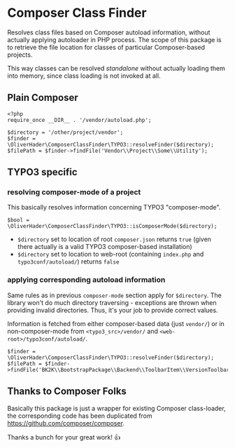 # Composer Class Finder

Resolves class files based on Composer autoload information, without actually
applying autoloader in PHP process. The scope of this package is to retrieve
the file location for classes of particular Composer-based projects.

This way classes can be resolved *standalone* without actually loading them
into memory, since class loading is not invoked at all. 

## Plain Composer

```
<?php
require_once __DIR__ . '/vendor/autoload.php';

$directory = '/other/project/vendor';
$finder = \OliverHader\ComposerClassFinder\TYPO3::resolveFinder($directory);
$filePath = $finder->findFile('Vendor\\Project\\Some\\Utility');
```

## TYPO3 specific

### resolving composer-mode of a project

This basically resolves information concerning TYPO3 "composer-mode".

```
$bool = \OliverHader\ComposerClassFinder\TYPO3::isComposerMode($directory);
```

* `$directory` set to location of root `composer.json` returns `true`
  (given there actually is a valid TYPO3 composer-based installation) 
* `$directory` set to location to web-root (containing `index.php`
  and `typo3conf/autoload/`) returns `false`

### applying corresponding autoload information

Same rules as in previous `composer-mode` section apply for `$directory`.
The library won't do much directory traversing - exceptions are thrown when
providing invalid directories. Thus, it's your job to provide correct values.

Information is fetched from either composer-based data (just `vendor/`) or in
non-composer-mode from `<typo3_src>/vendor/` and `<web-root>/typo3conf/autoload/`.

```
$finder = \OliverHader\ComposerClassFinder\TYPO3::resolveFinder($directory);
$filePath = $finder->findFile('BK2K\\BootstrapPackage\\Backend\\ToolbarItem\\VersionToolbarItem');
```

## Thanks to Composer Folks

Basically this package is just a wrapper for existing Composer class-loader,
the corresponding code has been duplicated from https://github.com/composer/composer.

Thanks a bunch for your great work! :+1:
